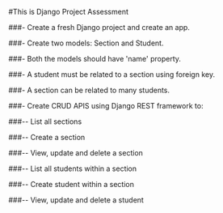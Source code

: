 #This is Django Project Assessment

###- Create a fresh Django project and create an app.

###- Create two models: Section and Student.

###- Both the models should have 'name' property.

###- A student must be related to a section using foreign key.

###- A section can be related to many students.

###- Create CRUD APIS using Django REST framework to:

###-- List all sections

###-- Create a section

###-- View, update and delete a section

###-- List all students within a section

###-- Create student within a section

###-- View, update and delete a student
